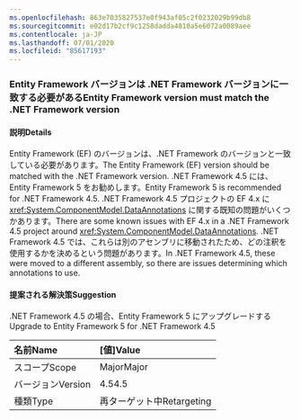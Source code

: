 ```yaml
---
ms.openlocfilehash: 863e7035827537e0f943af05c2f0232029b99db8
ms.sourcegitcommit: e02d17b2cf9c1258dadda4810a5e6072a0089aee
ms.contentlocale: ja-JP
ms.lasthandoff: 07/01/2020
ms.locfileid: "85617193"
---
```

### <a name="entity-framework-version-must-match-the-net-framework-version"></a><span data-ttu-id="7398f-101">Entity Framework バージョンは .NET Framework バージョンに一致する必要がある</span><span class="sxs-lookup"><span data-stu-id="7398f-101">Entity Framework version must match the .NET Framework version</span></span>

#### <a name="details"></a><span data-ttu-id="7398f-102">説明</span><span class="sxs-lookup"><span data-stu-id="7398f-102">Details</span></span>

<span data-ttu-id="7398f-103">Entity Framework (EF) のバージョンは、.NET Framework のバージョンと一致している必要があります。</span><span class="sxs-lookup"><span data-stu-id="7398f-103">The Entity Framework (EF) version should be matched with the .NET Framework version.</span></span> <span data-ttu-id="7398f-104">.NET Framework 4.5 には、Entity Framework 5 をお勧めします。</span><span class="sxs-lookup"><span data-stu-id="7398f-104">Entity Framework 5 is recommended for .NET Framework 4.5.</span></span> <span data-ttu-id="7398f-105">.NET Framework 4.5 プロジェクトの EF 4.x に <xref:System.ComponentModel.DataAnnotations> に関する既知の問題がいくつかあります。</span><span class="sxs-lookup"><span data-stu-id="7398f-105">There are some known issues with EF 4.x in a .NET Framework 4.5 project around <xref:System.ComponentModel.DataAnnotations>.</span></span> <span data-ttu-id="7398f-106">.NET Framework 4.5 では、これらは別のアセンブリに移動されたため、どの注釈を使用するかを決めるという問題があります。</span><span class="sxs-lookup"><span data-stu-id="7398f-106">In .NET Framework 4.5, these were moved to a different assembly, so there are issues determining which annotations to use.</span></span>

#### <a name="suggestion"></a><span data-ttu-id="7398f-107">提案される解決策</span><span class="sxs-lookup"><span data-stu-id="7398f-107">Suggestion</span></span>

<span data-ttu-id="7398f-108">.NET Framework 4.5 の場合、Entity Framework 5 にアップグレードする</span><span class="sxs-lookup"><span data-stu-id="7398f-108">Upgrade to Entity Framework 5 for .NET Framework 4.5</span></span>

| <span data-ttu-id="7398f-109">名前</span><span class="sxs-lookup"><span data-stu-id="7398f-109">Name</span></span>    | <span data-ttu-id="7398f-110">[値]</span><span class="sxs-lookup"><span data-stu-id="7398f-110">Value</span></span>       |
|:--------|:------------|
| <span data-ttu-id="7398f-111">スコープ</span><span class="sxs-lookup"><span data-stu-id="7398f-111">Scope</span></span>   | <span data-ttu-id="7398f-112">Major</span><span class="sxs-lookup"><span data-stu-id="7398f-112">Major</span></span>       |
| <span data-ttu-id="7398f-113">バージョン</span><span class="sxs-lookup"><span data-stu-id="7398f-113">Version</span></span> | <span data-ttu-id="7398f-114">4.5</span><span class="sxs-lookup"><span data-stu-id="7398f-114">4.5</span></span>         |
| <span data-ttu-id="7398f-115">種類</span><span class="sxs-lookup"><span data-stu-id="7398f-115">Type</span></span>    | <span data-ttu-id="7398f-116">再ターゲット中</span><span class="sxs-lookup"><span data-stu-id="7398f-116">Retargeting</span></span> |
